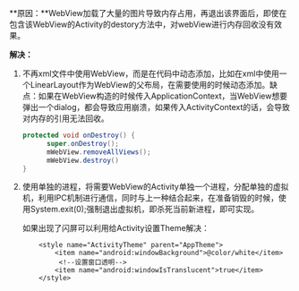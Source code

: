 **原因：**WebView加载了大量的图片导致内存占用，再退出该界面后，即使在包含该WebView的Activity的destory方法中，对webView进行内存回收没有效果。

**解决：**

1. 不再xml文件中使用WebView，而是在代码中动态添加，比如在xml中使用一个LinearLayout作为WebView的父布局，在需要使用的时候动态添加。缺点：如果在WebView构造的时候传入ApplicationContext，当WebView想要弹出一个dialog，都会导致应用崩溃，如果传入ActivityContext的话，会导致对内存的引用无法回收。

   ```java
   protected void onDestroy() {
         super.onDestroy();
         mWebView.removeAllViews();
         mWebView.destroy()
   }
   ```

2. 使用单独的进程，将需要WebView的Activity单独一个进程，分配单独的虚拟机，利用IPC机制进行通信，同时与上一种结合起来，在准备销毁的时候，使用System.exit\(0\);强制退出虚拟机，即杀死当前新进程，即可实现。

   如果出现了闪屏可以利用给Activity设置Theme解决：

   ```
       <style name="ActivityTheme" parent="AppTheme">
           <item name="android:windowBackground">@color/white</item>
         	<!--设置窗口透明-->
           <item name="android:windowIsTranslucent">true</item>
       </style>
   ```

  


